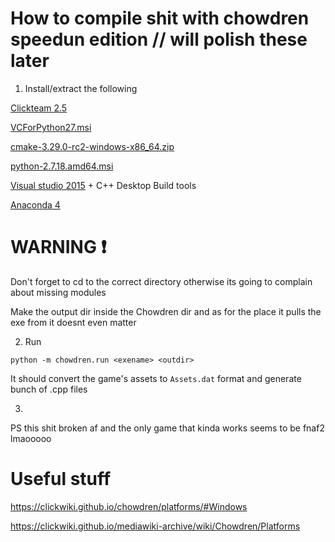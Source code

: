 # How to compile shit with chowdren speedun edition // will polish these later

1. Install/extract the following

[Clickteam 2.5](https://store.steampowered.com/app/248170/Clickteam_Fusion_25/)

[VCForPython27.msi](/Chowdren/Files/VCForPython27.msi)

[cmake-3.29.0-rc2-windows-x86_64.zip](/Chowdren/Files/cmake-3.29.0-rc2-windows-x86_64.zip)

[python-2.7.18.amd64.msi](/Chowdren/Files/python-2.7.18.amd64.msi)

[Visual studio 2015](https://archive.org/details/MS_VisualStudioCommunity-2015) + C++ Desktop Build tools

[Anaconda 4](https://drive.google.com/file/d/107HcGkjQ0g3op5cMfi9FnqImLGPhOneG/view?usp=sharing)

# WARNING ❗

Don't forget to cd to the correct directory otherwise its going to complain about missing modules

Make the output dir inside the Chowdren dir and as for the place it pulls the exe from it doesnt even matter

2. Run 

```
python -m chowdren.run <exename> <outdir>
```

It should convert the game's assets to `Assets.dat` format and generate bunch of .cpp files

3.

PS this shit broken af and the only game that kinda works seems to be fnaf2 lmaooooo

# Useful stuff

https://clickwiki.github.io/chowdren/platforms/#Windows

https://clickwiki.github.io/mediawiki-archive/wiki/Chowdren/Platforms

